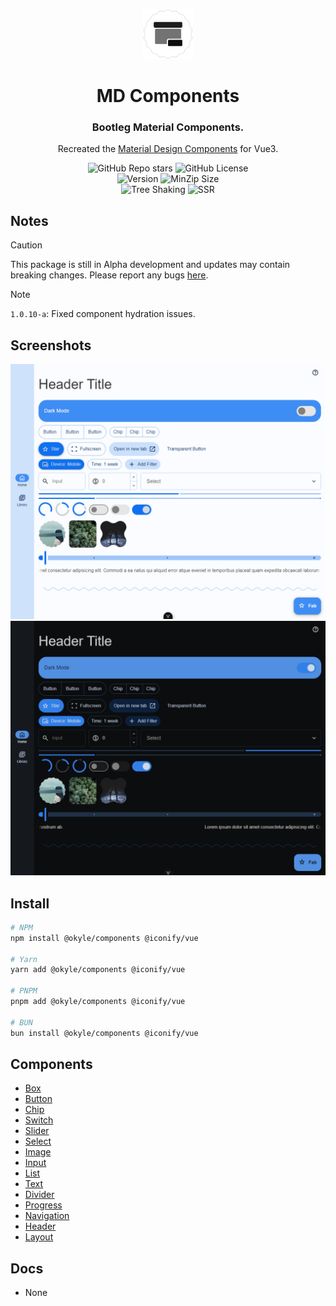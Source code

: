 <div align="center">

<a href="https://sle.okyle.xyz"><img src="https://raw.githubusercontent.com/obillekyle/components/main/assets/logo.png" alt="@okyle/components" title="See in action" width="80"></a>

# MD Components

### Bootleg Material Components.

Recreated the [Material Design Components](https://github.com/material-components/material-components-web) for Vue3.

![GitHub Repo stars](https://img.shields.io/github/stars/obillekyle/components)
![GitHub License](https://img.shields.io/github/license/obillekyle/components)\
![Version](https://img.shields.io/npm/v/@okyle/components?label=Version&color=orange&logo=npm)
![MinZip Size](https://badgen.net/bundlephobia/minzip/@okyle/components)\
![Tree Shaking](https://badgen.net/bundlephobia/tree-shaking/@okyle/components)
![SSR](https://img.shields.io/badge/SSR-supported-'')

</div>

## Notes

> [!CAUTION]  
> This package is still in Alpha development and updates may contain breaking changes.
> Please report any bugs [here](https://github.com/obillekyle/components/issues).

> [!NOTE]  
> `1.0.10-a`: Fixed component hydration issues.

## Screenshots

![Components in Light Mode](https://raw.githubusercontent.com/obillekyle/components/main/assets/preview-light.png)
![Components in Dark Mode](https://raw.githubusercontent.com/obillekyle/components/main/assets/preview-dark.png)

## Install

```bash
# NPM
npm install @okyle/components @iconify/vue

# Yarn
yarn add @okyle/components @iconify/vue

# PNPM
pnpm add @okyle/components @iconify/vue

# BUN
bun install @okyle/components @iconify/vue
```

## Components

- [Box](https://github.com/obillekyle/components/tree/main/packages/lib/src/components/Box)
- [Button](https://github.com/obillekyle/components/tree/main/packages/lib/src/components/Button)
- [Chip](https://github.com/obillekyle/components/tree/main/packages/lib/src/components/Chip)
- [Switch](https://github.com/obillekyle/components/tree/main/packages/lib/src/components/Switch)
- [Slider](https://github.com/obillekyle/components/tree/main/packages/lib/src/components/Slider)
- [Select](https://github.com/obillekyle/components/tree/main/packages/lib/src/components/Select)
- [Image](https://github.com/obillekyle/components/tree/main/packages/lib/src/components/Image)
- [Input](https://github.com/obillekyle/components/tree/main/packages/lib/src/components/Input)
- [List](https://github.com/obillekyle/components/tree/main/packages/lib/src/components/List)
- [Text](https://github.com/obillekyle/components/tree/main/packages/lib/src/components/Text)
- [Divider](https://github.com/obillekyle/components/tree/main/packages/lib/src/components/Divider)
- [Progress](https://github.com/obillekyle/components/tree/main/packages/lib/src/components/Progress)
- [Navigation](https://github.com/obillekyle/components/tree/main/packages/lib/src/components/Navigation)
- [Header](https://github.com/obillekyle/components/tree/main/packages/lib/src/components/Header)
- [Layout](https://github.com/obillekyle/components/tree/main/packages/lib/src/components/Layout)

## Docs

- None

